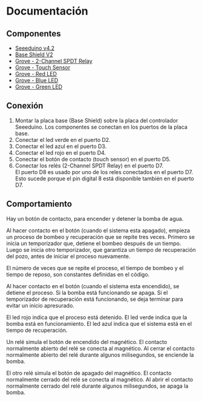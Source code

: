 # Documentación

## Componentes

- [Seeeduino v4.2](https://wiki.seeedstudio.com/Seeeduino_v4.2/)
- [Base Shield V2](https://wiki.seeedstudio.com/Base_Shield_V2/)
- [Grove - 2-Channel SPDT Relay](https://wiki.seeedstudio.com/Grove-2-Channel_SPDT_Relay/)
- [Grove - Touch Sensor](https://wiki.seeedstudio.com/Grove-Touch_Sensor/)
- [Grove - Red LED](https://wiki.seeedstudio.com/Grove-Red_LED/)
- [Grove - Blue LED](https://www.seeedstudio.com/Grove-Blue-LED.html)
- [Grove - Green LED](https://www.seeedstudio.com/Grove-Green-LED.html)

## Conexión

1. Montar la placa base (Base Shield) sobre la placa del controlador Seeeduino.
   Los componentes se conectan en los puertos de la placa base.
2. Conectar el led verde en el puerto D2.
3. Conectar el led azul en el puerto D3.
4. Conectar el led rojo en el puerto D4.
5. Conectar el botón de contacto (touch sensor) en el puerto D5.
6. Conectar los relés (2-Channel SPDT Relay) en el puerto D7.  
   El puerto D8 es usado por uno de los reles conectados en el puerto D7.  
   Esto sucede porque el pin digital 8 está disponible también en el puerto D7.

## Comportamiento

Hay un botón de contacto, para encender y detener la bomba de agua.

Al hacer contacto en el botón (cuando el sistema esta apagado), 
empieza un proceso de bombeo y recuperación que se repite tres veces.
Primero se inicia un temporizador que, detiene el bombeo después de un
tiempo. Luego se inicia otro temporizador,
que garantiza un tiempo de recuperación del pozo, 
antes de iniciar el proceso nuevamente.

El número de veces que se repite el proceso, el tiempo de bombeo
y el tiempo de reposo, son constantes definidas en el código.

Al hacer contacto en el botón (cuando el sistema esta encendido), 
se detiene el proceso.
Si la bomba está funcionando se apaga. Si el temporizador de recuperación
está funcionando, se deja terminar para evitar un inicio apresurado.

El led rojo indica que el proceso está detenido. El led verde indica que la 
bomba está en funcionamiento. El led azul indica que el sistema está en el tiempo
de recuperación.

Un relé simula el botón de encendido del magnético. El contacto normalmente abierto
del relé se conecta al magnético. Al cerrar el contacto normalmente
abierto del relé durante algunos milisegundos, se enciende la bomba.

El otro relé simula el botón de apagado del magnético.
El contacto normalmente cerrado del relé se conecta al magnético.
Al abrir el contacto normalmente cerrado del relé durante
algunos milisegundos, se apaga la bomba.


